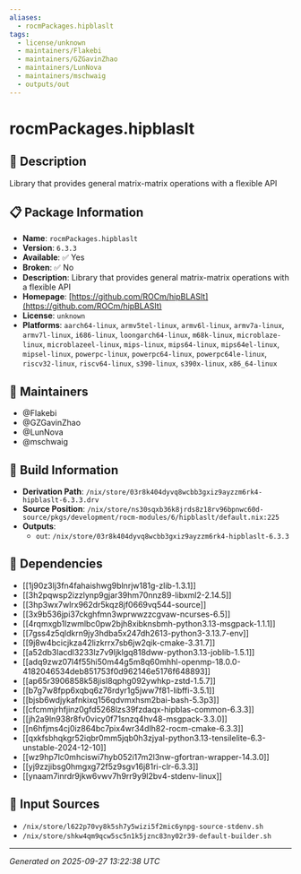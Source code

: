 ```yaml
---
aliases:
  - rocmPackages.hipblaslt
tags:
  - license/unknown
  - maintainers/Flakebi
  - maintainers/GZGavinZhao
  - maintainers/LunNova
  - maintainers/mschwaig
  - outputs/out
---
```


# rocmPackages.hipblaslt

## 📝 Description

Library that provides general matrix-matrix operations with a flexible API

## 📋 Package Information

- **Name**: `rocmPackages.hipblaslt`
- **Version**: `6.3.3`
- **Available**: ✅ Yes
- **Broken**: ✅ No
- **Description**: Library that provides general matrix-matrix operations with a flexible API
- **Homepage**: [https://github.com/ROCm/hipBLASlt](https://github.com/ROCm/hipBLASlt)
- **License**: `unknown`
- **Platforms**: `aarch64-linux`, `armv5tel-linux`, `armv6l-linux`, `armv7a-linux`, `armv7l-linux`, `i686-linux`, `loongarch64-linux`, `m68k-linux`, `microblaze-linux`, `microblazeel-linux`, `mips-linux`, `mips64-linux`, `mips64el-linux`, `mipsel-linux`, `powerpc-linux`, `powerpc64-linux`, `powerpc64le-linux`, `riscv32-linux`, `riscv64-linux`, `s390-linux`, `s390x-linux`, `x86_64-linux`
## 👥 Maintainers

- @Flakebi
- @GZGavinZhao
- @LunNova
- @mschwaig


## 🔧 Build Information

- **Derivation Path**: `/nix/store/03r8k404dyvq8wcbb3gxiz9ayzzm6rk4-hipblaslt-6.3.3.drv`
- **Source Position**: `/nix/store/ns30sqxb36k8jrds8z18rv96bpnwc60d-source/pkgs/development/rocm-modules/6/hipblaslt/default.nix:225`
- **Outputs**:
  - `out`:  `/nix/store/03r8k404dyvq8wcbb3gxiz9ayzzm6rk4-hipblaslt-6.3.3`

## 🔗 Dependencies

- [[1j90z3lj3fn4fahaishwg9blnrjw181g-zlib-1.3.1]]
- [[3h2pqwsp2izzlynp9gjar39hm70nnz89-libxml2-2.14.5]]
- [[3hp3wx7wlrx962dr5kqz8jf0669vq544-source]]
- [[3x9b536jpi37ckghfmn3wprwwzzcgvaw-ncurses-6.5]]
- [[4rqmxgb1lzwmlbc0pw2bjh8xibknsbmh-python3.13-msgpack-1.1.1]]
- [[7gss4z5qldkrn9jy3hdba5x247dh2613-python3-3.13.7-env]]
- [[9j8w4bcicjkza42lizkrrx7sb6jw2qik-cmake-3.31.7]]
- [[a52db3lacdl3233lz7v9ljklgq818dww-python3.13-joblib-1.5.1]]
- [[adq9zwz07l4f55hi50m44g5m8q60mhhl-openmp-18.0.0-4182046534deb851753f0d962146e5176f648893]]
- [[ap65r3906858k58jisl8qphg092ywhkp-zstd-1.5.7]]
- [[b7g7w8fpp6xqbq6z76rdyr1g5jww7f81-libffi-3.5.1]]
- [[bjsb6wdjykafnkixq156qdvmxhsm2bai-bash-5.3p3]]
- [[cfcmmjrhfjinz0gfd5268lzs39fzdaqx-hipblas-common-6.3.3]]
- [[jh2a9ln938r8fv0vicy0f71snzq4hv48-msgpack-3.3.0]]
- [[n6hfjms4cj0iz864bc7pix4wr34dlh82-rocm-cmake-6.3.3]]
- [[qxkfsbhqkgr52iqbr0mm5jqb0h3zjyal-python3.13-tensilelite-6.3-unstable-2024-12-10]]
- [[wz9hp7lc0mhciswi7hyb052i17m2l3nw-gfortran-wrapper-14.3.0]]
- [[yj9zzjibsg0hmgxg72f5z9sgv16j81ri-clr-6.3.3]]
- [[ynaam7inrdr9jkw6vwv7h9rr9y9l2bv4-stdenv-linux]]

## 📁 Input Sources

- `/nix/store/l622p70vy8k5sh7y5wizi5f2mic6ynpg-source-stdenv.sh`
- `/nix/store/shkw4qm9qcw5sc5n1k5jznc83ny02r39-default-builder.sh`

---
*Generated on 2025-09-27 13:22:38 UTC*

